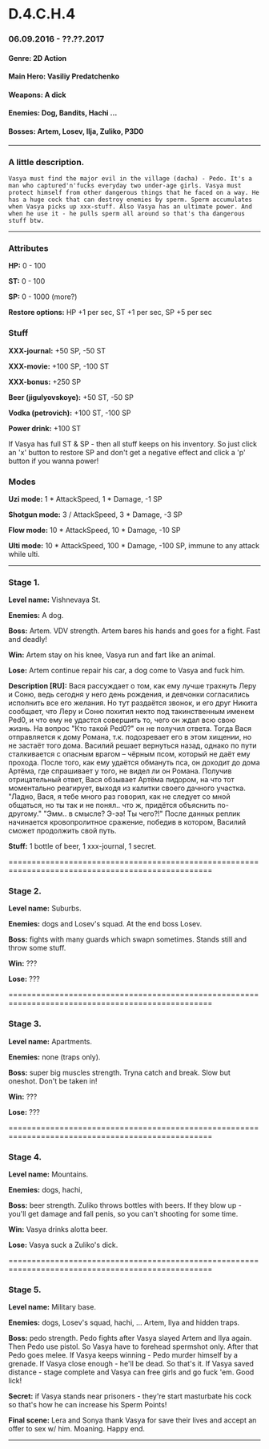 # D.4.C.H.4

### 06.09.2016 - ??.??.2017

#### Genre: 2D Action

#### Main Hero: Vasiliy Predatchenko

#### Weapons: A dick

#### Enemies: Dog, Bandits, Hachi ... 

#### Bosses: Artem, Losev, Ilja, Zuliko, P3D0

--------------------------------------------------------------------------------------------------

### A little description.

`Vasya must find the major evil in the village (dacha) - Pedo. It's a man who captured'n'fucks
everyday two under-age girls. Vasya must protect himself from other dangerous things that he
faced on a way. He has a huge cock that can destroy enemies by sperm. Sperm accumulates when
Vasya picks up xxx-stuff. Also Vasya has an ultimate power. And when he use it - he pulls sperm
all around so that's tha dangerous stuff btw.`

--------------------------------------------------------------------------------------------------

### Attributes

**HP:** 0 - 100

**ST:** 0 - 100

**SP:** 0 - 1000 (more?)

**Restore options:** HP +1 per sec, ST +1 per sec, SP +5 per sec

### Stuff

**XXX-journal:** +50 SP, -50 ST

**XXX-movie:** +100 SP, -100 ST

**XXX-bonus:** +250 SP


**Beer (jigulyovskoye):** +50 ST, -50 SP

**Vodka (petrovich):** +100 ST, -100 SP

**Power drink:** +100 ST

If Vasya has full ST & SP - then all stuff keeps on his inventory. So just click an 'x' button
to restore SP and don't get a negative effect and click a 'p' button if you wanna power!

### Modes

**Uzi mode:** 1 * AttackSpeed, 1 * Damage, -1 SP

**Shotgun mode:** 3 / AttackSpeed, 3 * Damage, -3 SP

**Flow mode:** 10 * AttackSpeed, 10 * Damage, -10 SP

**Ulti mode:** 10 * AttackSpeed, 100 * Damage, -100 SP, immune to any attack while ulti.

--------------------------------------------------------------------------------------------------

### Stage 1.

**Level name:** Vishnevaya St.

**Enemies:** A dog.

**Boss:** Artem. VDV strength. Artem bares his hands and goes for a fight. Fast and deadly!

**Win:** Artem stay on his knee, Vasya run and fart like an animal.

**Lose:** Artem continue repair his car, a dog come to Vasya and fuck him.

**Description [RU]:** Вася рассуждает о том, как ему лучше трахнуть Леру и Соню, ведь сегодня
у него день рождения, и девчонки согласились исполнить все его желания. Но тут раздаётся звонок,
и его друг Никита сообщает, что Леру и Соню похитил некто под такинственным именем Ped0, и что
ему не удастся совершить то, чего он ждал всю свою жизнь. На вопрос "Кто такой Ped0?" он не
получил ответа. Тогда Вася отправляется к дому Романа, т.к. подозревает его в этом хищении, но
не застаёт того дома. Василий решает вернуться назад, однако по пути сталкивается с опасным врагом
– чёрным псом, который не даёт ему прохода. После того, как ему удаётся обмануть пса, он доходит
до дома Артёма, где спрашивает у того, не видел ли он Романа. Получив отрицательный ответ, Вася
обзывает Артёма пидором, на что тот моментально реагирует, выходя из калитки своего дачного
участка. "Ладно, Вася, я тебе много раз говорил, как не следует со мной общаться, но ты так и не
понял.. что ж, придётся объяснить по-другому." "Эмм.. в смысле? Э-ээ! Ты чего?!" После данных
реплик начинается кровопролитное сражение, победив в котором, Василий сможет продолжить свой путь.

**Stuff:** 1 bottle of beer, 1 xxx-journal, 1 secret.

==================================================================================================

### Stage 2.

**Level name:** Suburbs.

**Enemies:** dogs and Losev's squad. At the end boss Losev.

**Boss:** fights with many guards which swapn sometimes. Stands still and throw some stuff.

**Win:** ???

**Lose:** ???

==================================================================================================

### Stage 3.

**Level name:** Apartments.

**Enemies:** none (traps only).

**Boss:** super big muscles strength. Tryna catch and break. Slow but oneshot. Don't be taken in!

**Win:** ???

**Lose:** ???

==================================================================================================

### Stage 4.

**Level name:** Mountains.

**Enemies:** dogs, hachi, 

**Boss:** beer strength. Zuliko throws bottles with beers. If they blow up - you'll get damage
and fall penis, so you can't shooting for some time.

**Win:** Vasya drinks alotta beer.

**Lose:** Vasya suck a Zuliko's dick.

==================================================================================================

### Stage 5.

**Level name:** Military base.

**Enemies:** dogs, Losev's squad, hachi, ... Artem, Ilya and hidden traps.

**Boss:** pedo strength. Pedo fights after Vasya slayed Artem and Ilya again. Then Pedo use pistol.
So Vasya have to forehead spermshot only. After that Pedo goes melee. If Vasya keeps winning -
Pedo murder himself by a grenade. If Vasya close enough - he'll be dead. So that's it. If Vasya
saved distance - stage complete and Vasya can free girls and go fuck 'em. Good lick!

**Secret:** if Vasya stands near prisoners - they're start masturbate his cock so that's how he can
increase his Sperm Points! 

**Final scene:** Lera and Sonya thank Vasya for save their lives and accept an offer to sex w/ him.
Moaning. Happy end.

--------------------------------------------------------------------------------------------------
